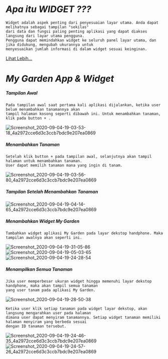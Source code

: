# ***Apa itu WIDGET ???***
```
Widget adalah aspek penting dari penyesuaian layar utama. Anda dapat melihatnya sebagai tampilan "sekilas" 
dari data dan fungsi paling penting aplikasi yang dapat diakses langsung dari layar utama pengguna.
Pengguna dapat memindahkan widget ke seluruh panel layar utama, dan jika didukung, mengubah ukurannya untuk
menyesuaikan jumlah informasi di dalam widget sesuai keinginan. 
```
[Lihat Lebih...](https://developer.android.com/guide/topics/appwidgets/overview?hl=id)

# ***My Garden App & Widget***
##### ***Tampilan Awal***
```
Pada tampilan awal saat pertama kali aplikasi dijalankan, ketika user belum menambahkan tanamannya akan
tampil halaman kosong seperti dibawah ini. Untuk menambahkan tanaman, klik pada button + .
```
![Screenshot_2020-09-04-19-03-53-18_4a2972cce6d3c3ccb7bdc9e207ea0869](https://user-images.githubusercontent.com/60590053/92240719-4888c380-eee7-11ea-9d84-4ee7231b4b89.png)
##### ***Menambahkan Tanaman***
```
Setelah klik button + pada tampilan awal, selanjutnya akan tampil halaman untuk menambahkan tanaman.
User dapat memilih tanaman mana yang ingin di tanam.
```
![Screenshot_2020-09-04-19-03-56-80_4a2972cce6d3c3ccb7bdc9e207ea0869](https://user-images.githubusercontent.com/60590053/92240725-4aeb1d80-eee7-11ea-9a6b-d04cd262ab07.png)
##### ***Tampilan Setelah Menambahkan Tanaman***
![Screenshot_2020-09-04-19-04-14-65_4a2972cce6d3c3ccb7bdc9e207ea0869](https://user-images.githubusercontent.com/60590053/92247159-03698f00-eef1-11ea-84db-b55142c9b865.png)
##### ***Menambahkan Widget My Garden***
```
Tambahkan widget aplikasi My Garden pada layar dekstop handphone. Maka tampilan awalnya akan seperti ini.
```
![Screenshot_2020-09-04-19-31-05-86](https://user-images.githubusercontent.com/60590053/92240787-5fc7b100-eee7-11ea-8cea-16428a39fbf1.png)
![Screenshot_2020-09-04-19-05-03-65](https://user-images.githubusercontent.com/60590053/92240737-50486800-eee7-11ea-8a50-9be9c11626dd.png)
![Screenshot_2020-09-04-19-24-28-54](https://user-images.githubusercontent.com/60590053/92240740-52aac200-eee7-11ea-8c81-8c6f324e38e3.png)
##### ***Menampilkan Semua Tanaman***
```
Jika user memperbesar ukuran widget hingga memenuhi layar dekstop handphone, maka akan tampil semua tanaman
yang user tanam pada aplikasi My Garden.
```
![Screenshot_2020-09-04-19-28-50-38](https://user-images.githubusercontent.com/60590053/92240779-5d655700-eee7-11ea-8e35-b3b6bdf24a27.png)
```
Ketika user klik setiap tanaman pada widget layar dekstop, akan langsung mengarahkan user pada halaman
dimana user dapat menyiram tanamannya. Setiap widget tanaman memiliki halaman menyiram yang berbeda sesuai
dengan ID tanaman tersebut.
```
![Screenshot_2020-09-04-19-24-46-35_4a2972cce6d3c3ccb7bdc9e207ea0869](https://user-images.githubusercontent.com/60590053/92240750-55a5b280-eee7-11ea-8354-b2620cc2aead.png)
![Screenshot_2020-09-04-19-24-57-26_4a2972cce6d3c3ccb7bdc9e207ea0869](https://user-images.githubusercontent.com/60590053/92240769-59d1d000-eee7-11ea-8dee-6ca82701591d.png)


